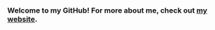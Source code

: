<!-- [![Anurag's GitHub stats](https://github-readme-stats.vercel.app/api?username=lunjohnzhang&theme=graywhite&hide=contribs,stars&show_icons=true&count_private=true)](https://github.com/anuraghazra/github-readme-stats) -->

<h3>
  Welcome to my GitHub! For more about me, check out <a href="https://yulunzhang.net/" target="_blank">my website</a>.
</h3>
